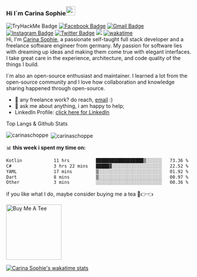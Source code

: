 ### Hi I´m Carina Sophie<img src="https://media.giphy.com/media/hvRJCLFzcasrR4ia7z/giphy.gif" width="25px">
![TryHackMe Badge](https://tryhackme-badges.s3.amazonaws.com/carinaschoppe.png)
[![Facebook Badge](https://img.shields.io/badge/-CarinaSchoppe-005eff?style=flat&labelColor=005eff&logo=Facebook&logoColor=darkblue&link=https://www.facebook.com/CarinaSophieSchoppe/)](https://www.facebook.com/CarinaSophieSchoppe/)
[![Gmail Badge](https://img.shields.io/badge/-CarinaSchoppe-c14438?style=flat&logo=Gmail&logoColor=white&link=mailto:carina.schoppe2912@gmail.com)](mailto:carina.schoppe2912@gmail.com)
[![Instagram Badge](https://img.shields.io/badge/-@SchoppeCarina-purple?style=flat&logo=instagram&logoColor=white&link=https://instagram.com/schoppecarina/)](https://instagram.com/schoppecarina)
[![Twitter Badge](https://img.shields.io/badge/-@CarinaSchoppe-1ca0f1?style=flat&labelColor=1ca0f1&logo=twitter&logoColor=white&link=https://twitter.com/schoppecarina)](https://twitter.com/schoppecarina)
![](https://visitor-badge.glitch.me/badge?page_id=CarinaSchoppe.CarinaSchoppe)
[![wakatime](https://wakatime.com/badge/user/9676799f-e161-4357-b040-946544ef44a5.svg)](https://wakatime.com/@9676799f-e161-4357-b040-946544ef44a5)
<br />
Hi, I'm [Carina Sophie](https://github.com/CarinaSchoppe/), a passionate self-taught full stack developer and a freelance software engineer from germany. My passion for software lies with dreaming up ideas and making them come true with elegant interfaces. I take great care in the experience, architecture, and code quality of the things I build.

I´m also an open-source enthusiast and maintainer. I learned a lot from the open-source community and I love how collaboration and knowledge sharing happened through open-source.
- 💼 any freelance work? do reach, [email](mailto:carina.schoppe2912@gmail.com) :)
- 💬 ask me about anything, i am happy to help;
- LinkedIn Profile: [click here for LinkedIn](https://www.linkedin.com/in/carina-sophie-schoppe-509967270/)

Top Langs & Github Stats
<p><img align="left" src="https://github-readme-stats.vercel.app/api/top-langs?username=carinaschoppe&show_icons=true&locale=en&layout=compact&theme=dark" alt="carinaschoppe" /></p>
<p>&nbsp;<img align="center" src="https://github-readme-stats.vercel.app/api?username=carinaschoppe&show_icons=true&locale=en&theme=dark" alt="carinaschoppe" /></p>

📊 **this week i spent my time on:**
<!--START_SECTION:waka-->

```txt
Kotlin            11 hrs          ██████████████████▒░░░░░░   73.36 %
C#                3 hrs 22 mins   █████▓░░░░░░░░░░░░░░░░░░░   22.52 %
YAML              17 mins         ▒░░░░░░░░░░░░░░░░░░░░░░░░   01.92 %
Dart              8 mins          ▒░░░░░░░░░░░░░░░░░░░░░░░░   00.97 %
Other             3 mins          ░░░░░░░░░░░░░░░░░░░░░░░░░   00.36 %
```

<!--END_SECTION:waka-->
 

if you like what I do, maybe consider buying me a tea 🥺👉👈

<a href="https://paypal.me/CarinaSophieSchoppe" target="_blank"><img src="https://cdn.buymeacoffee.com/buttons/v2/default-red.png" alt="Buy Me A Tee" width="150" ></a>

[![Carina Sophie's wakatime stats](https://github-readme-stats.vercel.app/api/wakatime?username=carinaschoppe&&theme=github_dark&langs_count=8)](https://github.com/anuraghazra/github-readme-stats)
